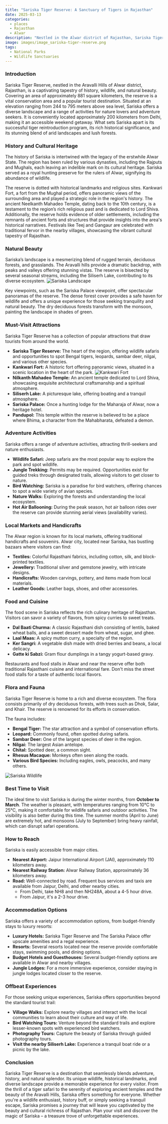 ```yaml
---
title: "Sariska Tiger Reserve: A Sanctuary of Tigers in Rajasthan"
date: 2025-03-13
categories:
  - places
  - Rajasthan
  - Alwar
description: "Nestled in the Alwar district of Rajasthan, Sariska Tiger Reserve is a premier wildlife destination. Established as India's 12th tiger reserve in 1978, it spans over 800 square kilometers and is home to tigers, leopards, elephants, and diverse bird species. The reserve offers thrilling experiences like safaris, guided walks, and bird watching amidst the scenic Aravalli Hills."
image: images/image_sariska-tiger-reserve.png
tags: 
  - National Parks
  - Wildlife Sanctuaries
---
```



### **Introduction**

Sariska Tiger Reserve, nestled in the Aravalli Hills of Alwar district, Rajasthan, is a captivating tapestry of history, wildlife, and natural beauty. Covering an area of approximately 881 square kilometers, the reserve is a vital conservation area and a popular tourist destination. Situated at an elevation ranging from 244 to 795 meters above sea level, Sariska offers a diverse landscape and a range of activities for nature lovers and adventure seekers. It is conveniently located approximately 200 kilometers from Delhi, making it an accessible weekend getaway. What sets Sariska apart is its successful tiger reintroduction program, its rich historical significance, and its stunning blend of arid landscapes and lush forests.

### **History and Cultural Heritage**

The history of Sariska is intertwined with the legacy of the erstwhile Alwar State. The region has been ruled by various dynasties, including the Rajputs and Mughals, each leaving an indelible mark on its cultural heritage. Sariska served as a royal hunting preserve for the rulers of Alwar, signifying its abundance of wildlife.

The reserve is dotted with historical landmarks and religious sites. Kankwari Fort, a fort from the Mughal period, offers panoramic views of the surrounding area and played a strategic role in the region's history. The ancient Neelkanth Mahadeo Temple, dating back to the 10th century, is a testament to the region’s rich religious past and is dedicated to Lord Shiva. Additionally, the reserve holds evidence of older settlements, including the remnants of ancient forts and structures that provide insights into the area's historical narratives. Festivals like Teej and Gangaur are celebrated with traditional fervor in the nearby villages, showcasing the vibrant cultural tapestry of Rajasthan.

### **Natural Beauty**

Sariska’s landscape is a mesmerizing blend of rugged terrain, deciduous forests, and grasslands. The Aravalli hills provide a dramatic backdrop, with peaks and valleys offering stunning vistas. The reserve is bisected by several seasonal streams, including the Siliserh Lake, contributing to its diverse ecosystem. <img src="placeholder_image_of_sariska_landscape.jpg" alt="Sariska Landscape">

Key viewpoints, such as the Sariska Palace viewpoint, offer spectacular panoramas of the reserve. The dense forest cover provides a safe haven for wildlife and offers a unique experience for those seeking tranquility and natural beauty. The dry deciduous forests transform with the monsoon, painting the landscape in shades of green.

### **Must-Visit Attractions**

Sariska Tiger Reserve has a collection of popular attractions that draw tourists from around the world.

*   **Sariska Tiger Reserve:** The heart of the region, offering wildlife safaris and opportunities to spot Bengal tigers, leopards, sambar deer, nilgai, and various other species.
*   **Kankwari Fort:** A historic fort offering panoramic views, situated in a scenic location in the heart of the park. <img src="placeholder_image_of_kankwari_fort.jpg" alt="Kankwari Fort">
*   **Nilkanth Mahadeo Temple:** An ancient temple dedicated to Lord Shiva, showcasing exquisite architectural craftsmanship and a spiritual atmosphere.
*   **Siliserh Lake:** A picturesque lake, offering boating and a tranquil atmosphere.
*   **Sariska Palace:** Once a hunting lodge for the Maharaja of Alwar, now a heritage hotel.
*   **Pandupol:** This temple within the reserve is believed to be a place where Bhima, a character from the Mahabharata, defeated a demon.

### **Adventure Activities**

Sariska offers a range of adventure activities, attracting thrill-seekers and nature enthusiasts.

*   **Wildlife Safari:** Jeep safaris are the most popular way to explore the park and spot wildlife.
*   **Jungle Trekking:** Permits may be required. Opportunities exist for guided treks through designated trails, allowing visitors to get closer to nature.
*   **Bird Watching:** Sariska is a paradise for bird watchers, offering chances to spot a wide variety of avian species.
*   **Nature Walks:** Exploring the forests and understanding the local ecosystem.
*   **Hot Air Ballooning:** During the peak season, hot air balloon rides over the reserve can provide stunning aerial views (availability varies).

### **Local Markets and Handicrafts**

The Alwar region is known for its local markets, offering traditional handicrafts and souvenirs. Alwar city, located near Sariska, has bustling bazaars where visitors can find:

*   **Textiles:** Colorful Rajasthani fabrics, including cotton, silk, and block-printed textiles.
*   **Jewellery:** Traditional silver and gemstone jewelry, with intricate designs.
*   **Handicrafts:** Wooden carvings, pottery, and items made from local materials.
*   **Leather Goods:** Leather bags, shoes, and other accessories.

### **Food and Cuisine**

The food scene in Sariska reflects the rich culinary heritage of Rajasthan. Visitors can savor a variety of flavors, from spicy curries to sweet treats.

*   **Dal Baati Churma:** A classic Rajasthani dish consisting of lentils, baked wheat balls, and a sweet dessert made from wheat, sugar, and ghee.
*   **Laal Maas:** A spicy mutton curry, a specialty of the region.
*   **Ker Sangri:** A vegetable dish made with dried berries and beans, a local delicacy.
*   **Gatte ki Sabzi:** Gram flour dumplings in a tangy yogurt-based gravy.

Restaurants and food stalls in Alwar and near the reserve offer both traditional Rajasthani cuisine and international fare. Don't miss the street food stalls for a taste of authentic local flavors.

### **Flora and Fauna**

Sariska Tiger Reserve is home to a rich and diverse ecosystem. The flora consists primarily of dry deciduous forests, with trees such as Dhok, Salar, and Khair. The reserve is renowned for its efforts in conservation.

The fauna includes:

*   **Bengal Tiger:** The star attraction and a symbol of conservation efforts.
*   **Leopard:** Commonly found, often spotted during safaris.
*   **Sambar Deer:** One of the largest species of deer in the region.
*   **Nilgai:** The largest Asian antelope.
*   **Chital:** Spotted deer, a common sight.
*   **Rhesus Macaque:** Monkeys often seen along the roads.
*   **Various Bird Species:** Including eagles, owls, peacocks, and many others.

<img src="placeholder_image_of_sariska_wildlife.jpg" alt="Sariska Wildlife">

### **Best Time to Visit**

The ideal time to visit Sariska is during the winter months, from **October to March**. The weather is pleasant, with temperatures ranging from 10°C to 25°C, making it comfortable for wildlife safaris and outdoor activities. The visibility is also better during this time. The summer months (April to June) are extremely hot, and monsoons (July to September) bring heavy rainfall, which can disrupt safari operations.

### **How to Reach**

Sariska is easily accessible from major cities.

*   **Nearest Airport:** Jaipur International Airport (JAI), approximately 110 kilometers away.
*   **Nearest Railway Station:** Alwar Railway Station, approximately 36 kilometers away.
*   **Road:** Well-connected by road. Frequent bus services and taxis are available from Jaipur, Delhi, and other nearby cities.
    *   From Delhi, take NH8 and then NH248A, about a 4-5 hour drive.
    *   From Jaipur, it's a 2-3 hour drive.

### **Accommodation Options**

Sariska offers a variety of accommodation options, from budget-friendly stays to luxury resorts:

*   **Luxury Hotels:** Sariska Tiger Reserve and The Sariska Palace offer upscale amenities and a regal experience.
*   **Resorts:** Several resorts located near the reserve provide comfortable stays, swimming pools, and dining options.
*   **Budget Hotels and Guesthouses:** Several budget-friendly options are available in Alwar and nearby villages.
*   **Jungle Lodges:** For a more immersive experience, consider staying in jungle lodges located closer to the reserve.

### **Offbeat Experiences**

For those seeking unique experiences, Sariska offers opportunities beyond the standard tourist trail:

*   **Village Walks:** Explore nearby villages and interact with the local communities to learn about their culture and way of life.
*   **Bird Watching Tours:** Venture beyond the standard trails and explore lesser-known spots with experienced bird watchers.
*   **Photography Tours:** Capture the beauty of Sariska through guided photography tours.
*   **Visit the nearby Siliserh Lake:** Experience a tranquil boat ride or a picnic by the lake.

### **Conclusion**

Sariska Tiger Reserve is a destination that seamlessly blends adventure, history, and natural splendor. Its unique wildlife, historical landmarks, and diverse landscape provide a memorable experience for every visitor. From the thrill of a tiger safari to the serenity of exploring ancient temples and the beauty of the Aravalli Hills, Sariska offers something for everyone. Whether you're a wildlife enthusiast, history buff, or simply seeking a tranquil escape, Sariska promises a journey that will leave you captivated by the beauty and cultural richness of Rajasthan. Plan your visit and discover the magic of Sariska – a treasure trove of unforgettable experiences.


